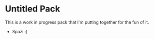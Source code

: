Untitled Pack
=============

This is a work in progress pack that I'm putting together for the fun of it.

- Spazi :)